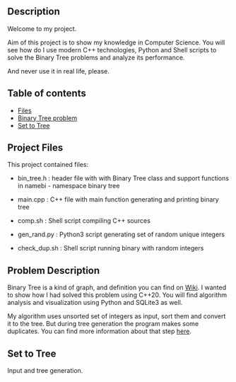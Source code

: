 
## Description

Welcome to my project. 

Aim of this project is to show my knowledge in Computer Science. You will see how do I use modern C++ technologies, Python and Shell scripts to solve the Binary Tree problems and analyze its performance.

And never use it in real life, please.

## Table of contents
* [Files](#project-files)
* [Binary Tree problem](#problem-description)
* [Set to Tree](#set-to-tree)


## Project Files

This project contained files:

* bin_tree.h  : header file with with Binary Tree class and support functions in
		namebi - namespace binary tree

* main.cpp : C++ file with main function generating and printing binary tree

* comp.sh : Shell script compiling C++ sources
	
* gen_rand.py : Python3 script generating set of random unique integers

* check_dup.sh : Shell script running binary with random integers

## Problem Description

Binary Tree is a kind of graph, and definition you can find on [Wiki](https://en.wikipedia.org/wiki/Binary_tree#Definitions). I wanted to show how I had solved this problem using
C++20. You will find algorithm analysis and visualization using Python and SQLite3 as well.

My algorithm uses unsorted set of integers as input, sort them and convert it to the tree. But during tree generation the program makes some duplicates. You can find more information about that step [here](#set-to-tree).

## Set to Tree

Input and tree generation.
